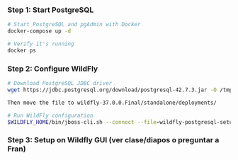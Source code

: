 ### Step 1: Start PostgreSQL

```bash
# Start PostgreSQL and pgAdmin with Docker
docker-compose up -d

# Verify it's running
docker ps
```

### Step 2: Configure WildFly

```bash
# Download PostgreSQL JDBC driver
wget https://jdbc.postgresql.org/download/postgresql-42.7.3.jar -O /tmp/postgresql-42.7.3.jar

Then move the file to wildfly-37.0.0.Final/standalone/deployments/

# Run WildFly configuration
$WILDFLY_HOME/bin/jboss-cli.sh --connect --file=wildfly-postgresql-setup.cli
```

### Step 3: Setup on Wildfly GUI (ver clase/diapos o preguntar a Fran)